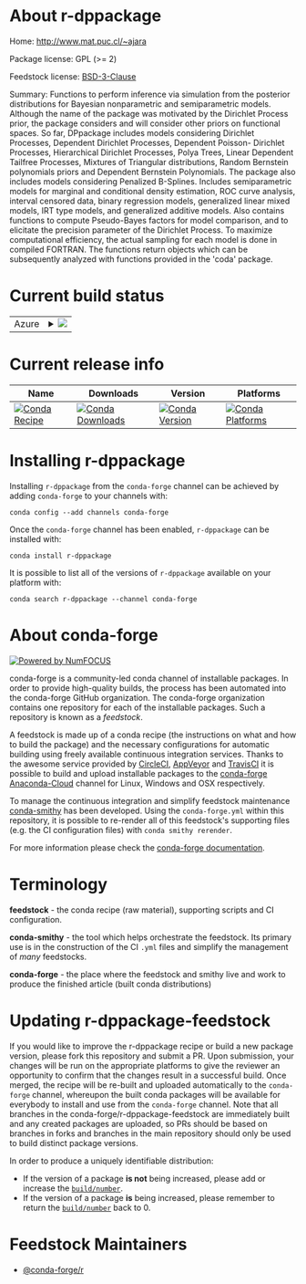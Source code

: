 About r-dppackage
=================

Home: http://www.mat.puc.cl/~ajara

Package license: GPL (>= 2)

Feedstock license: [BSD-3-Clause](https://github.com/conda-forge/r-dppackage-feedstock/blob/master/LICENSE.txt)

Summary: Functions to perform inference via simulation from the posterior distributions for Bayesian nonparametric and semiparametric models. Although the name of the package was motivated by the Dirichlet Process prior, the package considers and will consider other priors on functional spaces. So far, DPpackage includes models considering Dirichlet Processes, Dependent Dirichlet Processes, Dependent Poisson- Dirichlet Processes, Hierarchical Dirichlet Processes, Polya Trees, Linear Dependent Tailfree Processes, Mixtures of Triangular distributions, Random Bernstein polynomials priors and Dependent Bernstein Polynomials.  The package also includes models considering Penalized B-Splines.  Includes semiparametric models for marginal and conditional density estimation, ROC curve analysis, interval censored data, binary regression models, generalized linear mixed models, IRT type models, and generalized additive models. Also contains functions to compute Pseudo-Bayes factors for model comparison, and to elicitate the precision parameter of the Dirichlet Process. To maximize computational efficiency, the actual sampling for each model is done in compiled FORTRAN. The functions return objects which can be subsequently analyzed with functions provided in the 'coda' package.

Current build status
====================


<table>
    
  <tr>
    <td>Azure</td>
    <td>
      <details>
        <summary>
          <a href="https://dev.azure.com/conda-forge/feedstock-builds/_build/latest?definitionId=2532&branchName=master">
            <img src="https://dev.azure.com/conda-forge/feedstock-builds/_apis/build/status/r-dppackage-feedstock?branchName=master">
          </a>
        </summary>
        <table>
          <thead><tr><th>Variant</th><th>Status</th></tr></thead>
          <tbody><tr>
              <td>linux_64_c_compiler_version7fortran_compiler_version7r_base3.6target_platformlinux-64</td>
              <td>
                <a href="https://dev.azure.com/conda-forge/feedstock-builds/_build/latest?definitionId=2532&branchName=master">
                  <img src="https://dev.azure.com/conda-forge/feedstock-builds/_apis/build/status/r-dppackage-feedstock?branchName=master&jobName=linux&configuration=linux_64_c_compiler_version7fortran_compiler_version7r_base3.6target_platformlinux-64" alt="variant">
                </a>
              </td>
            </tr><tr>
              <td>linux_64_c_compiler_version7fortran_compiler_version7r_base4.0target_platformlinux-64</td>
              <td>
                <a href="https://dev.azure.com/conda-forge/feedstock-builds/_build/latest?definitionId=2532&branchName=master">
                  <img src="https://dev.azure.com/conda-forge/feedstock-builds/_apis/build/status/r-dppackage-feedstock?branchName=master&jobName=linux&configuration=linux_64_c_compiler_version7fortran_compiler_version7r_base4.0target_platformlinux-64" alt="variant">
                </a>
              </td>
            </tr><tr>
              <td>linux_64_c_compiler_version9fortran_compiler_version9r_base3.6target_platformlinux-64</td>
              <td>
                <a href="https://dev.azure.com/conda-forge/feedstock-builds/_build/latest?definitionId=2532&branchName=master">
                  <img src="https://dev.azure.com/conda-forge/feedstock-builds/_apis/build/status/r-dppackage-feedstock?branchName=master&jobName=linux&configuration=linux_64_c_compiler_version9fortran_compiler_version9r_base3.6target_platformlinux-64" alt="variant">
                </a>
              </td>
            </tr><tr>
              <td>linux_64_c_compiler_version9fortran_compiler_version9r_base4.0target_platformlinux-64</td>
              <td>
                <a href="https://dev.azure.com/conda-forge/feedstock-builds/_build/latest?definitionId=2532&branchName=master">
                  <img src="https://dev.azure.com/conda-forge/feedstock-builds/_apis/build/status/r-dppackage-feedstock?branchName=master&jobName=linux&configuration=linux_64_c_compiler_version9fortran_compiler_version9r_base4.0target_platformlinux-64" alt="variant">
                </a>
              </td>
            </tr><tr>
              <td>osx_64_fortran_compiler_version7r_base3.6target_platformosx-64</td>
              <td>
                <a href="https://dev.azure.com/conda-forge/feedstock-builds/_build/latest?definitionId=2532&branchName=master">
                  <img src="https://dev.azure.com/conda-forge/feedstock-builds/_apis/build/status/r-dppackage-feedstock?branchName=master&jobName=osx&configuration=osx_64_fortran_compiler_version7r_base3.6target_platformosx-64" alt="variant">
                </a>
              </td>
            </tr><tr>
              <td>osx_64_fortran_compiler_version7r_base4.0target_platformosx-64</td>
              <td>
                <a href="https://dev.azure.com/conda-forge/feedstock-builds/_build/latest?definitionId=2532&branchName=master">
                  <img src="https://dev.azure.com/conda-forge/feedstock-builds/_apis/build/status/r-dppackage-feedstock?branchName=master&jobName=osx&configuration=osx_64_fortran_compiler_version7r_base4.0target_platformosx-64" alt="variant">
                </a>
              </td>
            </tr><tr>
              <td>osx_64_fortran_compiler_version9r_base3.6target_platformosx-64</td>
              <td>
                <a href="https://dev.azure.com/conda-forge/feedstock-builds/_build/latest?definitionId=2532&branchName=master">
                  <img src="https://dev.azure.com/conda-forge/feedstock-builds/_apis/build/status/r-dppackage-feedstock?branchName=master&jobName=osx&configuration=osx_64_fortran_compiler_version9r_base3.6target_platformosx-64" alt="variant">
                </a>
              </td>
            </tr><tr>
              <td>osx_64_fortran_compiler_version9r_base4.0target_platformosx-64</td>
              <td>
                <a href="https://dev.azure.com/conda-forge/feedstock-builds/_build/latest?definitionId=2532&branchName=master">
                  <img src="https://dev.azure.com/conda-forge/feedstock-builds/_apis/build/status/r-dppackage-feedstock?branchName=master&jobName=osx&configuration=osx_64_fortran_compiler_version9r_base4.0target_platformosx-64" alt="variant">
                </a>
              </td>
            </tr><tr>
              <td>win_64_r_base3.6target_platformwin-64</td>
              <td>
                <a href="https://dev.azure.com/conda-forge/feedstock-builds/_build/latest?definitionId=2532&branchName=master">
                  <img src="https://dev.azure.com/conda-forge/feedstock-builds/_apis/build/status/r-dppackage-feedstock?branchName=master&jobName=win&configuration=win_64_r_base3.6target_platformwin-64" alt="variant">
                </a>
              </td>
            </tr><tr>
              <td>win_64_r_base4.0target_platformwin-64</td>
              <td>
                <a href="https://dev.azure.com/conda-forge/feedstock-builds/_build/latest?definitionId=2532&branchName=master">
                  <img src="https://dev.azure.com/conda-forge/feedstock-builds/_apis/build/status/r-dppackage-feedstock?branchName=master&jobName=win&configuration=win_64_r_base4.0target_platformwin-64" alt="variant">
                </a>
              </td>
            </tr>
          </tbody>
        </table>
      </details>
    </td>
  </tr>
</table>

Current release info
====================

| Name | Downloads | Version | Platforms |
| --- | --- | --- | --- |
| [![Conda Recipe](https://img.shields.io/badge/recipe-r--dppackage-green.svg)](https://anaconda.org/conda-forge/r-dppackage) | [![Conda Downloads](https://img.shields.io/conda/dn/conda-forge/r-dppackage.svg)](https://anaconda.org/conda-forge/r-dppackage) | [![Conda Version](https://img.shields.io/conda/vn/conda-forge/r-dppackage.svg)](https://anaconda.org/conda-forge/r-dppackage) | [![Conda Platforms](https://img.shields.io/conda/pn/conda-forge/r-dppackage.svg)](https://anaconda.org/conda-forge/r-dppackage) |

Installing r-dppackage
======================

Installing `r-dppackage` from the `conda-forge` channel can be achieved by adding `conda-forge` to your channels with:

```
conda config --add channels conda-forge
```

Once the `conda-forge` channel has been enabled, `r-dppackage` can be installed with:

```
conda install r-dppackage
```

It is possible to list all of the versions of `r-dppackage` available on your platform with:

```
conda search r-dppackage --channel conda-forge
```


About conda-forge
=================

[![Powered by NumFOCUS](https://img.shields.io/badge/powered%20by-NumFOCUS-orange.svg?style=flat&colorA=E1523D&colorB=007D8A)](http://numfocus.org)

conda-forge is a community-led conda channel of installable packages.
In order to provide high-quality builds, the process has been automated into the
conda-forge GitHub organization. The conda-forge organization contains one repository
for each of the installable packages. Such a repository is known as a *feedstock*.

A feedstock is made up of a conda recipe (the instructions on what and how to build
the package) and the necessary configurations for automatic building using freely
available continuous integration services. Thanks to the awesome service provided by
[CircleCI](https://circleci.com/), [AppVeyor](https://www.appveyor.com/)
and [TravisCI](https://travis-ci.com/) it is possible to build and upload installable
packages to the [conda-forge](https://anaconda.org/conda-forge)
[Anaconda-Cloud](https://anaconda.org/) channel for Linux, Windows and OSX respectively.

To manage the continuous integration and simplify feedstock maintenance
[conda-smithy](https://github.com/conda-forge/conda-smithy) has been developed.
Using the ``conda-forge.yml`` within this repository, it is possible to re-render all of
this feedstock's supporting files (e.g. the CI configuration files) with ``conda smithy rerender``.

For more information please check the [conda-forge documentation](https://conda-forge.org/docs/).

Terminology
===========

**feedstock** - the conda recipe (raw material), supporting scripts and CI configuration.

**conda-smithy** - the tool which helps orchestrate the feedstock.
                   Its primary use is in the construction of the CI ``.yml`` files
                   and simplify the management of *many* feedstocks.

**conda-forge** - the place where the feedstock and smithy live and work to
                  produce the finished article (built conda distributions)


Updating r-dppackage-feedstock
==============================

If you would like to improve the r-dppackage recipe or build a new
package version, please fork this repository and submit a PR. Upon submission,
your changes will be run on the appropriate platforms to give the reviewer an
opportunity to confirm that the changes result in a successful build. Once
merged, the recipe will be re-built and uploaded automatically to the
`conda-forge` channel, whereupon the built conda packages will be available for
everybody to install and use from the `conda-forge` channel.
Note that all branches in the conda-forge/r-dppackage-feedstock are
immediately built and any created packages are uploaded, so PRs should be based
on branches in forks and branches in the main repository should only be used to
build distinct package versions.

In order to produce a uniquely identifiable distribution:
 * If the version of a package **is not** being increased, please add or increase
   the [``build/number``](https://conda.io/docs/user-guide/tasks/build-packages/define-metadata.html#build-number-and-string).
 * If the version of a package **is** being increased, please remember to return
   the [``build/number``](https://conda.io/docs/user-guide/tasks/build-packages/define-metadata.html#build-number-and-string)
   back to 0.

Feedstock Maintainers
=====================

* [@conda-forge/r](https://github.com/conda-forge/r/)


